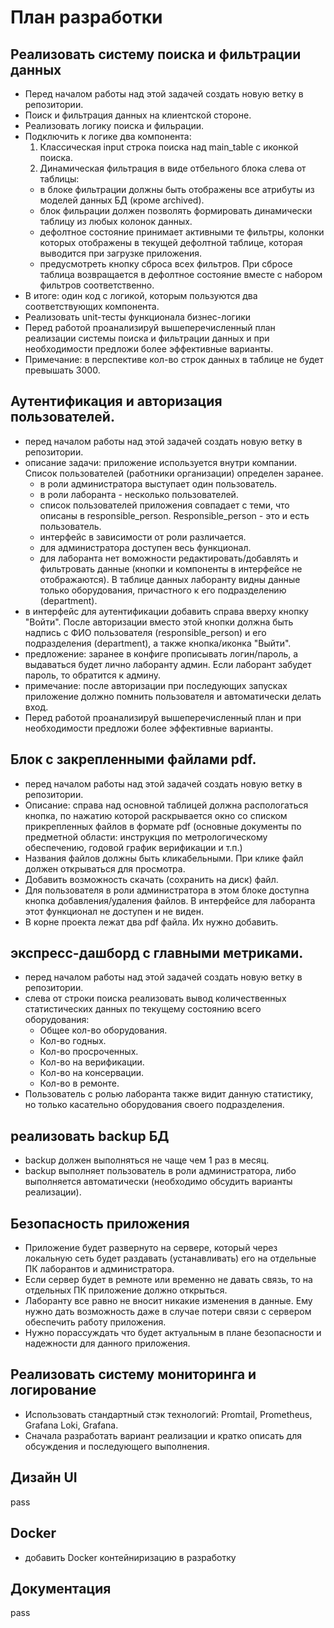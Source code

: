 # План разработки

## Реализовать систему поиска и фильтрации данных
- Перед началом работы над этой задачей создать новую ветку в репозитории.
- Поиск и фильтрация данных на клиентской стороне.
- Реализовать логику поиска и фильрации.
- Подключить к логике два компонента:
  1. Классическая input строка поиска над main_table с иконкой поиска.
  2. Динамическая фильтрация в виде отбельного блока слева от таблицы:
    - в блоке фильтрации должны быть отображены все атрибуты из моделей данных БД (кроме archived).
    - блок фильрации должен позволять формировать динамически таблицу из любых колонок данных.
    - дефолтное состояние принимает активными те фильтры, колонки которых отображены в текущей дефолтной таблице, которая выводится при загрузке приложения.
    - предусмотреть кнопку сброса всех фильтров. При сбросе таблица возвращается в дефолтное состояние вместе с набором фильтров соответственно.
- В итоге: один код с логикой, которым пользуются два соответствующих компонента.
- Реализовать unit-тесты функционала бизнес-логики
- Перед работой проанализируй вышеперечисленный план реализации системы поиска и фильтрации данных и при необходимости предложи более эффективные варианты.
- Примечание: в перспективе кол-во строк данных в таблице не будет превышать 3000.

## Аутентификация и авторизация пользователей.
- перед началом работы над этой задачей создать новую ветку в репозитории.
- описание задачи: приложение используется внутри компании. Список пользователей (работники организации) определен заранее.
  - в роли администратора выступает один пользователь.
  - в роли лаборанта - несколько пользователей.
  - список пользователей приложения совпадает с теми, что описаны в responsible_person. Responsible_person - это и есть пользователь.
  - интерфейс в зависимости от роли различается.
  - для администратора доступен весь функционал.
  - для лаборанта нет воможности редактировать/добавлять и фильтровать данные (кнопки и компоненты в интерфейсе не отображаются). В таблице данных лаборанту видны данные только оборудования, причастного к его подразделению (department).
- в интерфейс для аутентификации добавить справа вверху кнопку "Войти". После авторизации вместо этой кнопки должна быть надпись с ФИО пользователя (responsible_person) и его подразделения (department), а также кнопка/иконка "Выйти".
- предложение: заранее в конфиге прописывать логин/пароль, а выдаваться будет лично лаборанту админ. Если лаборант забудет пароль, то обратится к админу.
- примечание: после авторизации при последующих запусках приложение должно помнить пользователя и автоматически делать вход.
- Перед работой проанализируй вышеперечисленный план и при необходимости предложи более эффективные варианты.

## Блок с закрепленными файлами pdf.
- перед началом работы над этой задачей создать новую ветку в репозитории.
- Описание: справа над основной таблицей должна распологаться кнопка, по нажатию которой раскрывается окно со списком прикрепленных файлов в формате pdf (основные документы по предметной области: инструкция по метрологическому обеспечению, годовой график верификации и т.п.)
- Названия файлов должны быть кликабельными. При клике файл должен открываться для просмотра.
- Добавить возможность скачать (сохранить на диск) файл.
- Для пользователя в роли администратора в этом блоке доступна кнопка добавления/удаления файлов. В интерфейсе для лаборанта этот функционал не доступен и не виден.
- В корне проекта лежат два pdf файла. Их нужно добавить.

## экспресс-дашборд с главными метриками.
- перед началом работы над этой задачей создать новую ветку в репозитории.
- слева от строки поиска реализовать вывод количественных статистических данных по текущему состоянию всего оборудования:
  - Общее кол-во оборудования.
  - Кол-во годных.
  - Кол-во просроченных.
  - Кол-во на верификации.
  - Кол-во на консервации.
  - Кол-во в ремонте.
- Пользователь с ролью лаборанта также видит данную статистику, но только касательно оборудования своего подразделения.

## реализовать backup БД
- backup должен выполняться не чаще чем 1 раз в месяц.
- backup выполняет пользователь в роли администратора, либо выполняется автоматически (необходимо обсудить варианты реализации).

## Безопасность приложения
- Приложение будет развернуто на сервере, который через локальную сеть будет раздавать (устанавливать) его на отдельные ПК лаборантов и администратора.
- Если сервер будет в ремноте или временно не давать связь, то на отдельных ПК приложение должно открыться.
- Лаборанту все равно не вносит никакие изменения в данные. Ему нужно дать возможность даже в случае потери связи с сервером обеспечить работу приложения.
- Нужно порассуждать что будет актуальным в плане безопасности и надежности для данного приложения.

## Реализовать систему мониторинга и логирование
- Использовать стандартный стэк технологий: Promtail, Prometheus, Grafana Loki, Grafana.
- Сначала разработать вариант реализации и кратко описать для обсуждения и последующего выполнения.

## Дизайн UI
pass

## Docker
- добавить Docker контейниризацию в разработку

## Документация
pass
